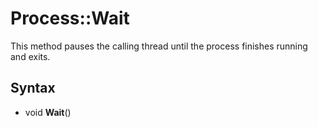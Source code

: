 # Process::Wait #
This method pauses the calling thread until the process finishes running and exits.

## Syntax ##
- void **Wait**()
